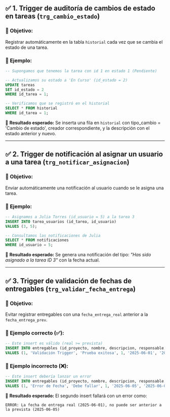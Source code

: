 
## ✅ **1. Trigger de auditoría de cambios de estado en tareas (`trg_cambio_estado`)**

### 🔹 Objetivo:

Registrar automáticamente en la tabla `historial` cada vez que se cambia el estado de una tarea.

### 🧪 Ejemplo:

```sql
-- Supongamos que tenemos la tarea con id 1 en estado 1 (Pendiente)

-- Actualizamos su estado a 'En Curso' (id_estado = 2)
UPDATE tareas
SET id_estado = 2
WHERE id_tarea = 1;

-- Verificamos que se registró en el historial
SELECT * FROM historial
WHERE id_tarea = 1;
```

🔎 **Resultado esperado:** Se inserta una fila en `historial` con tipo\_cambio = 'Cambio de estado', creador correspondiente, y la descripción con el estado anterior y nuevo.

---

## ✅ **2. Trigger de notificación al asignar un usuario a una tarea (`trg_notificar_asignacion`)**

### 🔹 Objetivo:

Enviar automáticamente una notificación al usuario cuando se le asigna una tarea.

### 🧪 Ejemplo:

```sql
-- Asignamos a Julia Torres (id_usuario = 5) a la tarea 3
INSERT INTO tarea_usuarios (id_tarea, id_usuario)
VALUES (3, 5);

-- Consultamos las notificaciones de Julia
SELECT * FROM notificaciones
WHERE id_usuario = 5;
```

🔎 **Resultado esperado:** Se genera una notificación del tipo: *"Has sido asignado a la tarea ID 3"* con la fecha actual.

---

## ✅ **3. Trigger de validación de fechas de entregables (`trg_validar_fecha_entrega`)**

### 🔹 Objetivo:

Evitar registrar entregables con una `fecha_entrega_real` anterior a la `fecha_entrega_prev`.

### 🧪 Ejemplo correcto (✅):

```sql
-- Este insert es válido (real >= prevista)
INSERT INTO entregables (id_proyecto, nombre, descripcion, responsable, fecha_entrega_prev, fecha_entrega_real, id_estado, version)
VALUES (1, 'Validación Trigger', 'Prueba exitosa', 1, '2025-06-01', '2025-06-02', 1, 'v1.0');
```

### 🧪 Ejemplo incorrecto (❌):

```sql
-- Este insert debería lanzar un error
INSERT INTO entregables (id_proyecto, nombre, descripcion, responsable, fecha_entrega_prev, fecha_entrega_real, id_estado, version)
VALUES (1, 'Error de Fecha', 'Debe fallar', 1, '2025-06-05', '2025-06-01', 1, 'v1.0');
```

🔴 **Resultado esperado:** El segundo insert fallará con un error como:

```
ERROR: La fecha de entrega real (2025-06-01), no puede ser anterior a la prevista (2025-06-05)
```

